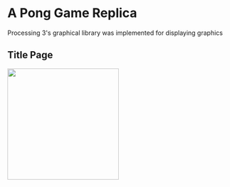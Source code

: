 # A Pong Game Replica 

Processing 3's graphical library was implemented for displaying graphics 

## Title Page
<img src = "Pong/Pong/Title%20Screen.png" width=250 style="float: left; margin-right: 10px;"/> 
